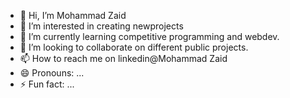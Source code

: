 - 👋 Hi, I’m Mohammad Zaid
- 👀 I’m interested in creating newprojects
- 🌱 I’m currently learning competitive programming and webdev.
- 💞️ I’m looking to collaborate on different public projects.
- 📫 How to reach me on linkedin@Mohammad Zaid
- 😄 Pronouns: ...
- ⚡ Fun fact: ...

<!---
zaidxGithub/zaidxGithub is a ✨ special ✨ repository because its `README.md` (this file) appears on your GitHub profile.
You can click the Preview link to take a look at your changes.
--->
